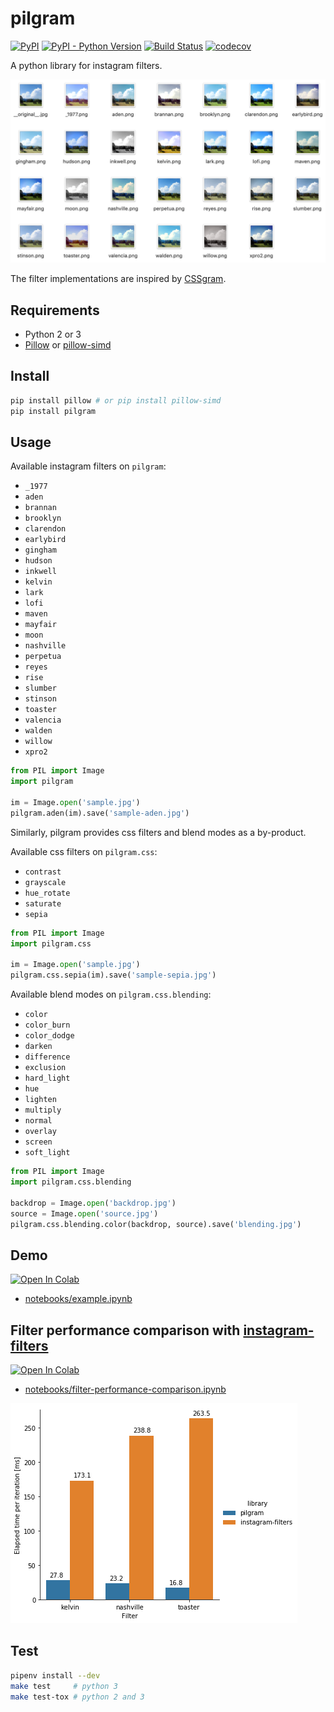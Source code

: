 # pilgram

[![PyPI](https://img.shields.io/pypi/v/pilgram.svg)](https://python.org/pypi/pilgram)
[![PyPI - Python Version](https://img.shields.io/pypi/pyversions/pilgram.svg)](https://python.org/pypi/pilgram)
[![Build Status](https://travis-ci.org/akiomik/pilgram.svg?branch=master)](https://travis-ci.org/akiomik/pilgram)
[![codecov](https://codecov.io/gh/akiomik/pilgram/branch/master/graph/badge.svg)](https://codecov.io/gh/akiomik/pilgram)

A python library for instagram filters.

![screenshot](screenshot.png)

The filter implementations are inspired by [CSSgram](https://una.im/CSSgram/).

## Requirements

- Python 2 or 3
- [Pillow](https://pillow.readthedocs.io/en/stable/) or [pillow-simd](https://github.com/uploadcare/pillow-simd)

## Install

```sh
pip install pillow # or pip install pillow-simd
pip install pilgram
```

## Usage

Available instagram filters on `pilgram`:
- `_1977`
- `aden`
- `brannan`
- `brooklyn`
- `clarendon`
- `earlybird`
- `gingham`
- `hudson`
- `inkwell`
- `kelvin`
- `lark`
- `lofi`
- `maven`
- `mayfair`
- `moon`
- `nashville`
- `perpetua`
- `reyes`
- `rise`
- `slumber`
- `stinson`
- `toaster`
- `valencia`
- `walden`
- `willow`
- `xpro2`

```python
from PIL import Image
import pilgram

im = Image.open('sample.jpg')
pilgram.aden(im).save('sample-aden.jpg')
```

Similarly, pilgram provides css filters and blend modes as a by-product.

Available css filters on `pilgram.css`:
- `contrast`
- `grayscale`
- `hue_rotate`
- `saturate`
- `sepia`

```python
from PIL import Image
import pilgram.css

im = Image.open('sample.jpg')
pilgram.css.sepia(im).save('sample-sepia.jpg')
```

Available blend modes on `pilgram.css.blending`:
- `color`
- `color_burn`
- `color_dodge`
- `darken`
- `difference`
- `exclusion`
- `hard_light`
- `hue`
- `lighten`
- `multiply`
- `normal`
- `overlay`
- `screen`
- `soft_light`

```python
from PIL import Image
import pilgram.css.blending

backdrop = Image.open('backdrop.jpg')
source = Image.open('source.jpg')
pilgram.css.blending.color(backdrop, source).save('blending.jpg')
```

## Demo

[![Open In Colab](https://colab.research.google.com/assets/colab-badge.svg)](https://colab.research.google.com/github/akiomik/pilgram/blob/master/notebooks/example.ipynb)

- [notebooks/example.ipynb](notebooks/example.ipynb)

## Filter performance comparison with [instagram-filters](https://github.com/acoomans/instagram-filters)

[![Open In Colab](https://colab.research.google.com/assets/colab-badge.svg)](https://colab.research.google.com/github/akiomik/pilgram/blob/master/notebooks/filter-performance-comparison.ipynb)

- [notebooks/filter-performance-comparison.ipynb](notebooks/filter-performance-comparison.ipynb)

![filter performance comparison](filter-performance-comparison.png)

## Test

```sh
pipenv install --dev
make test     # python 3
make test-tox # python 2 and 3
```
